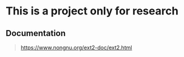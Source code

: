 # This is a project only for research

## Documentation

> https://www.nongnu.org/ext2-doc/ext2.html
